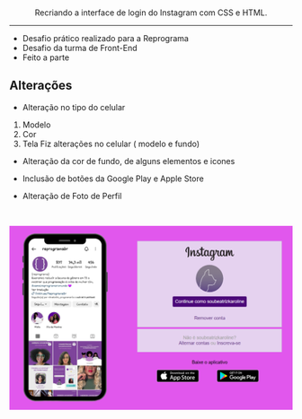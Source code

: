 <p align="center">

<br />
  Recriando a interface de login do Instagram com CSS e HTML.
</p>

<hr />

- Desafio prático realizado para a Reprograma
- Desafio da turma de Front-End
- Feito a parte

## Alterações
 
 - Alteração no tipo do celular
 1. Modelo
 2. Cor
 3. Tela Fiz alterações no celular ( modelo e fundo)
 
 - Alteração da cor de fundo, de alguns elementos e icones

 - Inclusão de botões da Google Play e Apple Store 

 - Alteração de Foto de Perfil

 <br />

![pagina](img/capa.png)
